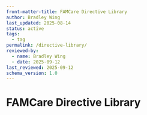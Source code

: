 ```yaml
---
front-matter-title: FAMCare Directive Library  
author: Bradley Wing
last_updated: 2025-08-14  
status: active  
tags:
  - tag
permalink: /directive-library/
reviewed-by:
  - name: Bradley Wing
  - date: 2025-09-12
last_reviewed: 2025-09-12
schema_version: 1.0  
---
```


# FAMCare Directive Library
